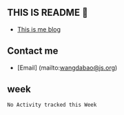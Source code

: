 

## THIS IS README 👏
  - [This is me blog](http://wangdabao.js.cool)

## Contact me  
- [Email] (mailto:wangdabao@js.org)
## week
<!--START_SECTION:waka-->
```text
No Activity tracked this Week
```
<!--END_SECTION:waka-->


